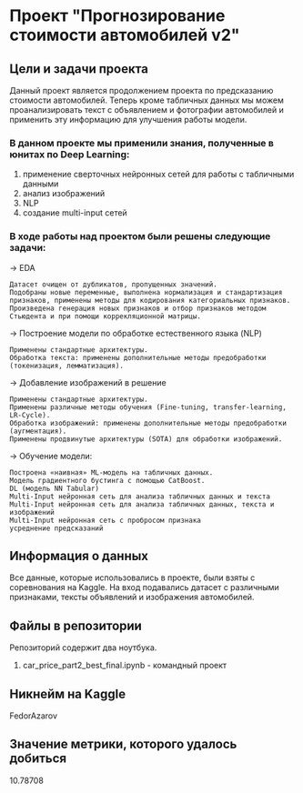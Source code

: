 # Проект "Прогнозирование стоимости автомобилей v2"

## Цели и задачи проекта

Данный проект является продолжением проекта по предсказанию стоимости автомобилей.
Теперь кроме табличных данных мы можем проанализировать текст с объявлением и 
фотографии автомобилей и применить эту информацию для улучшения работы модели.

### В данном проекте мы применили знания, полученные в юнитах по Deep Learning: 
1) применение сверточных нейронных сетей для работы с табличными данными
2) анализ изображений
3) NLP
4) создание multi-input сетей

### В ходе работы над проектом были решены следующие задачи:

→ EDA

    Датасет очищен от дубликатов, пропущенных значений.
    Подобраны новые переменные, выполнена нормализация и стандартизация признаков, применены методы для кодирования категориальных признаков.
    Произведена генерация новых признаков и отбор признаков методом Стьюдента и при помощи коррекляционной матрицы.

→ Построение модели по обработке естественного языка (NLP)

    Применены стандартные архитектуры.
    Обработка текста: применены дополнительные методы предобработки (токенизация, лемматизация).

→ Добавление изображений в решение

    Применены стандартные архитектуры.
    Применены различные методы обучения (Fine-tuning, transfer-learning, LR-Cycle).
    Обработка изображений: применены дополнительные методы предобработки (аугментация).
    Применены продвинутые архитектуры (SOTA) для обработки изображений.

→ Обучение модели:

    Построена «наивная» ML-модель на табличных данных.
    Модель градиентного бустинга с помощью CatBoost.
    DL (модель NN Tabular)
    Multi-Input нейронная сеть для анализа табличных данных и текста
    Multi-Input нейронная сеть для анализа табличных данных, текста и изображений
    Multi-Input нейронная сеть с пробросом признака
    усреднение предсказаний


## Информация о данных

Все данные, которые использовались в проекте, были взяты с соревнования на Kaggle.
На вход подавались датасет с различными признаками, тексты объявлений и изображения автомобилей.

## Файлы в репозитории

Репозиторий содержит два ноутбука.
1) car_price_part2_best_final.ipynb - командный проект

## Никнейм на Kaggle

FedorAzarov

## Значение метрики, которого удалось добиться

10.78708